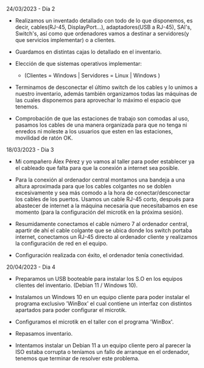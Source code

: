 24/03/2023  - Día 2 
- Realizamos un inventado detallado con todo de lo que disponemos, es decir, cables(RJ-45, DisplayPort...), adaptadores(USB a RJ-45), SAI's, Switch's, así  como que ordenadores vamos a destinar a servidores(y que servicios implementar) o a clientes. 
- Guardamos en distintas cajas lo detallado en el inventario.

- Elección de que sistemas operativos implementar:
  - (Clientes = Windows | Servidores = Linux | Windows ) 

- Terminamos de desconectar el último switch de los cables y lo unimos a nuestro inventario, además también organizamos todas las máquinas de las cuales disponemos para aprovechar lo máximo el espacio que tenemos.

- Comprobación de que las estaciones de trabajo son comodas al uso, pasamos los cables de una manera organizada para que no tenga ni enredos ni moleste a los usuarios que esten en las estaciones, movilidad de ratón OK.

18/03/2023 - Dia 3
- Mi compañero Álex Pérez y yo vamos al taller para poder establecer ya el cableado que falta para que la conexión a internet sea posible.

- Para la conexión al ordenador central montamos una bandeja a una altura aproximada para que los cables colgantes no se doblen excesivamente y sea más comodo a la hora de conectar/desconectar los cables de los puertos. Usamos un cable RJ-45 corto, después para abastecer de internet a la máquina necesaria que necesitabamos en ese momento (para la configuración del microtik en la próxima sesión).  

- Resumidamente conectamos el cable número 7 al ordenador central, apartir de ahí el cable colgante que se ubica donde los switch portaba internet, conectamos un RJ-45 directo al ordenador cliente y realizamos la configuración de red en el equipo. 

- Configuración realizada con éxito, el ordenador tenía conectividad. 

20/04/2023 - Dia 4
- Preparamos un USB booteable para instalar los S.O en los equipos clientes del inventario. (Debian 11 / Windows 10).

- Instalamos un Windows 10 en un equipo cliente para poder instalar el programa exclusivo 'WinBox' el cual contiene un interfaz con distintos apartados para poder configurar el microtik.

- Configuramos el microtik en el taller con el programa 'WinBox'.

- Repasamos inventario.

- Intentamos instalar un Debian 11 a un equipo cliente pero al parecer la ISO estaba corrupta o teníamos un fallo de arranque en el ordenador, tenemos que terminar de resolver este problema.
